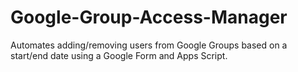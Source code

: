 # Google-Group-Access-Manager
Automates adding/removing users from Google Groups based on a start/end date using a Google Form and Apps Script.
